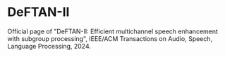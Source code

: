 # DeFTAN-II
Official page of "DeFTAN-II: Efficient multichannel speech enhancement with subgroup processing", IEEE/ACM Transactions on Audio, Speech, Language Processing, 2024.
